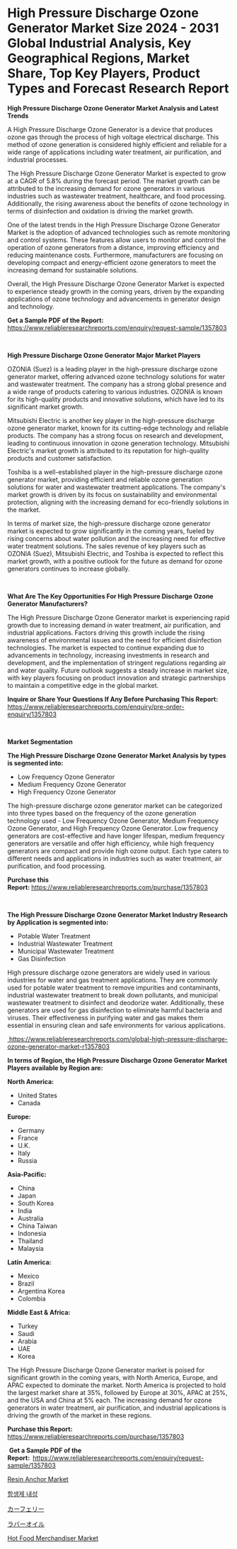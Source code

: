 <p><h1>High Pressure Discharge Ozone Generator Market Size 2024 - 2031 Global Industrial Analysis, Key Geographical Regions, Market Share, Top Key Players, Product Types and Forecast Research Report</h1></p><p><strong>High Pressure Discharge Ozone Generator Market Analysis and Latest Trends</strong></p>
<p><p>A High Pressure Discharge Ozone Generator is a device that produces ozone gas through the process of high voltage electrical discharge. This method of ozone generation is considered highly efficient and reliable for a wide range of applications including water treatment, air purification, and industrial processes.</p><p>The High Pressure Discharge Ozone Generator Market is expected to grow at a CAGR of 5.8% during the forecast period. The market growth can be attributed to the increasing demand for ozone generators in various industries such as wastewater treatment, healthcare, and food processing. Additionally, the rising awareness about the benefits of ozone technology in terms of disinfection and oxidation is driving the market growth.</p><p>One of the latest trends in the High Pressure Discharge Ozone Generator Market is the adoption of advanced technologies such as remote monitoring and control systems. These features allow users to monitor and control the operation of ozone generators from a distance, improving efficiency and reducing maintenance costs. Furthermore, manufacturers are focusing on developing compact and energy-efficient ozone generators to meet the increasing demand for sustainable solutions.</p><p>Overall, the High Pressure Discharge Ozone Generator Market is expected to experience steady growth in the coming years, driven by the expanding applications of ozone technology and advancements in generator design and technology.</p></p>
<p><strong>Get a Sample PDF of the Report:&nbsp;</strong> <a href="https://www.reliableresearchreports.com/enquiry/request-sample/1357803">https://www.reliableresearchreports.com/enquiry/request-sample/1357803</a></p>
<p>&nbsp;</p>
<p><strong>High Pressure Discharge Ozone Generator Major Market Players</strong></p>
<p><p>OZONIA (Suez) is a leading player in the high-pressure discharge ozone generator market, offering advanced ozone technology solutions for water and wastewater treatment. The company has a strong global presence and a wide range of products catering to various industries. OZONIA is known for its high-quality products and innovative solutions, which have led to its significant market growth.</p><p>Mitsubishi Electric is another key player in the high-pressure discharge ozone generator market, known for its cutting-edge technology and reliable products. The company has a strong focus on research and development, leading to continuous innovation in ozone generation technology. Mitsubishi Electric's market growth is attributed to its reputation for high-quality products and customer satisfaction.</p><p>Toshiba is a well-established player in the high-pressure discharge ozone generator market, providing efficient and reliable ozone generation solutions for water and wastewater treatment applications. The company's market growth is driven by its focus on sustainability and environmental protection, aligning with the increasing demand for eco-friendly solutions in the market.</p><p>In terms of market size, the high-pressure discharge ozone generator market is expected to grow significantly in the coming years, fueled by rising concerns about water pollution and the increasing need for effective water treatment solutions. The sales revenue of key players such as OZONIA (Suez), Mitsubishi Electric, and Toshiba is expected to reflect this market growth, with a positive outlook for the future as demand for ozone generators continues to increase globally.</p></p>
<p>&nbsp;</p>
<p><strong>What Are The Key Opportunities For High Pressure Discharge Ozone Generator Manufacturers?</strong></p>
<p><p>The High Pressure Discharge Ozone Generator market is experiencing rapid growth due to increasing demand in water treatment, air purification, and industrial applications. Factors driving this growth include the rising awareness of environmental issues and the need for efficient disinfection technologies. The market is expected to continue expanding due to advancements in technology, increasing investments in research and development, and the implementation of stringent regulations regarding air and water quality. Future outlook suggests a steady increase in market size, with key players focusing on product innovation and strategic partnerships to maintain a competitive edge in the global market.</p></p>
<p><strong>Inquire or Share Your Questions If Any Before Purchasing This Report:</strong> <a href="https://www.reliableresearchreports.com/enquiry/pre-order-enquiry/1357803">https://www.reliableresearchreports.com/enquiry/pre-order-enquiry/1357803</a></p>
<p>&nbsp;</p>
<p><strong>Market Segmentation</strong></p>
<p><strong>The High Pressure Discharge Ozone Generator Market Analysis by types is segmented into:</strong></p>
<p><ul><li>Low Frequency Ozone Generator</li><li>Medium Frequency Ozone Generator</li><li>High Frequency Ozone Generator</li></ul></p>
<p><p>The high-pressure discharge ozone generator market can be categorized into three types based on the frequency of the ozone generation technology used - Low Frequency Ozone Generator, Medium Frequency Ozone Generator, and High Frequency Ozone Generator. Low frequency generators are cost-effective and have longer lifespan, medium frequency generators are versatile and offer high efficiency, while high frequency generators are compact and provide high ozone output. Each type caters to different needs and applications in industries such as water treatment, air purification, and food processing.</p></p>
<p><strong>Purchase this Report:&nbsp;</strong><a href="https://www.reliableresearchreports.com/purchase/1357803">https://www.reliableresearchreports.com/purchase/1357803</a></p>
<p>&nbsp;</p>
<p><strong>The High Pressure Discharge Ozone Generator Market Industry Research by Application is segmented into:</strong></p>
<p><ul><li>Potable Water Treatment</li><li>Industrial Wastewater Treatment</li><li>Municipal Wastewater Treatment</li><li>Gas Disinfection</li></ul></p>
<p><p>High pressure discharge ozone generators are widely used in various industries for water and gas treatment applications. They are commonly used for potable water treatment to remove impurities and contaminants, industrial wastewater treatment to break down pollutants, and municipal wastewater treatment to disinfect and deodorize water. Additionally, these generators are used for gas disinfection to eliminate harmful bacteria and viruses. Their effectiveness in purifying water and gas makes them essential in ensuring clean and safe environments for various applications.</p></p>
<p><a href="https://www.reliableresearchreports.com/global-high-pressure-discharge-ozone-generator-market-r1357803">&nbsp;https://www.reliableresearchreports.com/global-high-pressure-discharge-ozone-generator-market-r1357803</a></p>
<p><strong>In terms of Region, the High Pressure Discharge Ozone Generator Market Players available by Region are:</strong></p>
<p>
    <p> <strong> North America: </strong>
        <ul>
            <li>United States</li>
            <li>Canada</li>
        </ul>
        </p> 
    <p> <strong> Europe: </strong>
        <ul>
            <li>Germany</li>
            <li>France</li>
            <li>U.K.</li>
            <li>Italy</li>
            <li>Russia</li>
        </ul>
        </p> 
    <p> <strong> Asia-Pacific: </strong>
        <ul>
            <li>China</li>
            <li>Japan</li>
            <li>South Korea</li>
            <li>India</li>
            <li>Australia</li>
            <li>China Taiwan</li>
            <li>Indonesia</li>
            <li>Thailand</li>
            <li>Malaysia</li>
        </ul>
        </p> 
    <p> <strong> Latin America: </strong>
        <ul>
            <li>Mexico</li>
            <li>Brazil</li>
            <li>Argentina Korea</li>
            <li>Colombia</li>
        </ul>
        </p> 
    <p> <strong> Middle East & Africa: </strong>
        <ul>
            <li>Turkey</li>
            <li>Saudi</li>
            <li>Arabia</li>
            <li>UAE</li>
            <li>Korea</li>
        </ul>
    </p>
    </p>
<p><p>The High Pressure Discharge Ozone Generator market is poised for significant growth in the coming years, with North America, Europe, and APAC expected to dominate the market. North America is projected to hold the largest market share at 35%, followed by Europe at 30%, APAC at 25%, and the USA and China at 5% each. The increasing demand for ozone generators in water treatment, air purification, and industrial applications is driving the growth of the market in these regions.</p></p>
<p><strong>Purchase this Report: </strong><a href="https://www.reliableresearchreports.com/purchase/1357803">https://www.reliableresearchreports.com/purchase/1357803</a></p>
<p>&nbsp;<strong>Get a Sample PDF of the Report:&nbsp;&nbsp;</strong><a href="https://www.reliableresearchreports.com/enquiry/request-sample/1357803">https://www.reliableresearchreports.com/enquiry/request-sample/1357803</a></p>
<p><strong></strong></p>
<p><p><a href="https://www.linkedin.com/pulse/resin-anchor-market-report-reveals-latest-trends-growth-fcxee?trackingId=yirty6%2F%2F5M2AwylrKhTwOQ%3D%3D">Resin Anchor Market</a></p><p><a href="https://medium.com/@snake68678/%ED%95%AD%EC%83%9D%EC%A0%9C-%EB%82%B4%EC%84%B1-%EC%8B%9C%EC%9E%A5-%EA%B7%9C%EB%AA%A8%EB%8A%94-%EC%A0%84%EC%97%85%EA%B3%84%EC%97%90%EC%84%9C-%EC%B5%9C%EA%B3%A0%EC%9D%98-%EB%A7%88%EC%BC%80%ED%8C%85-%EC%B1%84%EB%84%90%EC%9D%84-%EB%B3%B4%EC%97%AC%EC%A4%8D%EB%8B%88%EB%8B%A4-e07edc8b2ee2">항생제 내성</a></p><p><a href="https://medium.com/@isacsimnis20231/%E3%82%AB%E3%83%BC%E3%83%95%E3%82%A7%E3%83%AA%E3%83%BC%E5%B8%82%E5%A0%B4%E3%83%A1%E3%83%88%E3%83%AA%E3%82%AF%E3%82%B9%E3%81%AE%E3%83%87%E3%82%B3%E3%83%BC%E3%83%89-%E5%B8%82%E5%A0%B4%E3%82%B7%E3%82%A7%E3%82%A2-%E3%83%88%E3%83%AC%E3%83%B3%E3%83%89-%E6%88%90%E9%95%B7%E3%83%91%E3%82%BF%E3%83%BC%E3%83%B3-fd0c7bc45895">カーフェリー</a></p><p><a href="https://medium.com/@amberchain86/%E3%82%B4%E3%83%A0%E3%82%AA%E3%82%A4%E3%83%AB%E5%B8%82%E5%A0%B4%E3%81%AE%E5%B1%95%E6%9C%9B-%E6%A5%AD%E7%95%8C%E6%A6%82%E8%A6%81%E3%81%A8%E4%BA%88%E6%B8%AC-2024%E5%B9%B4%E3%81%8B%E3%82%892031%E5%B9%B4%E3%81%BE%E3%81%A7-d914b10de6fa">ラバーオイル</a></p><p><a href="https://www.linkedin.com/pulse/hot-food-merchandiser-market-trends-forecast-competitive-ucyue?trackingId=YsQajsT9%2BX3QfXhlORU4vA%3D%3D">Hot Food Merchandiser Market</a></p></p>